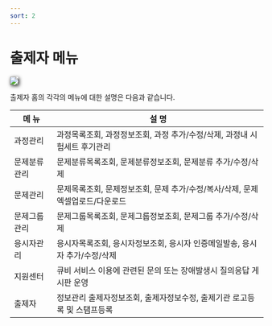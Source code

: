 ```yaml
---
sort: 2
---
```


# 출제자 메뉴
<img src="https://soystudy.github.io/img/main.png" style="box-shadow:2px 2px 7px;">


출제자 홈의 각각의 메뉴에 대한 설명은 다음과 같습니다.

|메 뉴|	설 명|
|-----|-----|
|과정관리	|과정목록조회, 과정정보조회, 과정 추가/수정/삭제, 과정내 시험세트 후기관리|
|문제분류관리	|문제분류목록조회, 문제분류정보조회, 문제분류 추가/수정/삭제|
|문제관리	|문제목록조회, 문제정보조회, 문제 추가/수정/복사/삭제, 문제 엑셀업로드/다운로드|
|문제그룹관리	|문제그룹목록조회, 문제그룹정보조회, 문제그룹 추가/수정/삭제|
|응시자관리	|응시자목록조회, 응시자정보조회, 응시자 인증메일발송, 응시자 추가/수정/삭제|
|지원센터	|큐비 서비스 이용에 관련된 문의 또는 장애발생시 질의응답 게시판 운영|
|출제자 |정보관리	출제자정보조회, 출제자정보수정, 출제기관 로고등록 및 스탬프등록|


